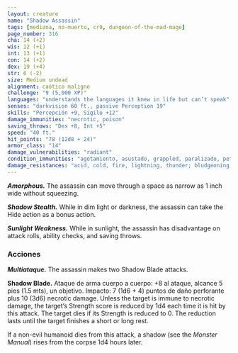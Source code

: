 ```yaml
---
layout: creature
name: "Shadow Assassin"
tags: [mediana, no-muerto, cr9, dungeon-of-the-mad-mage]
page_number: 316
cha: 14 (+2)
wis: 12 (+1)
int: 13 (+1)
con: 14 (+2)
dex: 19 (+4)
str: 6 (-2)
size: Medium undead
alignment: caótico maligno
challenge: "9 (5,000 XP)"
languages: "understands the languages it knew in life but can’t speak"
senses: "darkvision 60 ft., passive Perception 19"
skills: "Percepción +9, Sigilo +12"
damage_immunities: "necrotic, poison"
saving_throws: "Des +8, Int +5"
speed: "40 ft."
hit_points: "78 (12d8 + 24)"
armor_class: "14"
damage_vulnerabilities: "radiant"
condition_immunities: "agotamiento, asustado, grappled, paralizado, petrificado, envenenado, prone, restrained"
damage_resistances: "acid, cold, fire, lightning, thunder; bludgeoning, piercing, and slashing from nonmagical attacks"
---
```


***Amorphous.*** The assassin can move through a space as narrow as 1 inch wide without squeezing.

***Shadow Stealth.*** While in dim light or darkness, the assassin can take the Hide action as a bonus action.

***Sunlight Weakness.*** While in sunlight, the assassin has disadvantage on attack rolls, ability checks, and saving throws.

### Acciones

***Multiataque.*** The assassin makes two Shadow Blade attacks.

**Shadow Blade.** Ataque de arma cuerpo a cuerpo: +8 al ataque, alcance 5 pies (1.5 mts), un objetivo. Impacto: 7 (1d6 + 4) puntos de daño perforante plus 10 (3d6) necrotic damage. Unless the target is immune to necrotic damage, the target’s Strength score is reduced by 1d4 each time it is hit by this attack. The target dies if its Strength is reduced to 0. The reduction lasts until the target finishes a short or long rest.

If a non-evil humanoid dies from this attack, a shadow (see the *Monster Manual*) rises from the corpse 1d4 hours later.